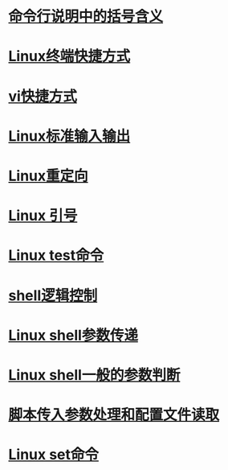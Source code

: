# [命令行说明中的括号含义](command_brackets.md)

# [Linux终端快捷方式](hot_key.md/#linux-kuai-jie-jian)

# [vi快捷方式](hot_key.md/#vi-kuai-jie-jian)

# [Linux标准输入输出](in_out_redirect.md/#linux-biao-zhun-shu-ru-shu-chu)

# [Linux重定向](in_out_redirect.md/#linux-zhong-ding-xiang)

# [Linux 引号](quotation_marks.md)

# [Linux test命令](linux_test.md)

# [shell逻辑控制](process_control.md)

# [Linux shell参数传递](linux_shell_para.md)

# [Linux shell一般的参数判断](para_if.md)

# [脚本传入参数处理和配置文件读取](para_conf_processing.md)

# [Linux set命令](linux_set.md)




